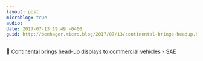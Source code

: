 ```yaml
---
layout: post
microblog: true
audio: 
date: 2017-07-13 19:49 -0400
guid: http://benhager.micro.blog/2017/07/13/continental-brings-headup.html
---
```

🚗 [Continental brings head-up displays to commercial vehicles - SAE](http://articles.sae.org/15432/)
